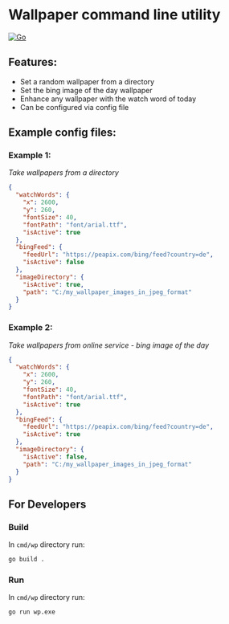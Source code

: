 # Wallpaper command line utility

[![Go](https://github.com/PeterIttner/go-wallpaper/actions/workflows/go.yml/badge.svg)](https://github.com/PeterIttner/go-wallpaper/actions/workflows/go.yml)

## Features:

- Set a random wallpaper from a directory
- Set the bing image of the day wallpaper
- Enhance any wallpaper with the watch word of today
- Can be configured via config file

## Example config files:

### Example 1:
*Take wallpapers from a directory*

```json
{
  "watchWords": {
    "x": 2600,
    "y": 260,
    "fontSize": 40,
    "fontPath": "font/arial.ttf",
    "isActive": true
  },
  "bingFeed": {
    "feedUrl": "https://peapix.com/bing/feed?country=de",
    "isActive": false
  },
  "imageDirectory": {
    "isActive": true,
    "path": "C:/my_wallpaper_images_in_jpeg_format"
  }
}
```

### Example 2:
*Take wallpapers from online service - bing image of the day*

```json
{
  "watchWords": {
    "x": 2600,
    "y": 260,
    "fontSize": 40,
    "fontPath": "font/arial.ttf",
    "isActive": true
  },
  "bingFeed": {
    "feedUrl": "https://peapix.com/bing/feed?country=de",
    "isActive": true
  },
  "imageDirectory": {
    "isActive": false,
    "path": "C:/my_wallpaper_images_in_jpeg_format"
  }
}
```

## For Developers
### Build

In `cmd/wp` directory run:

```bash
go build .
```

### Run

In `cmd/wp` directory run:

```bash
go run wp.exe
```